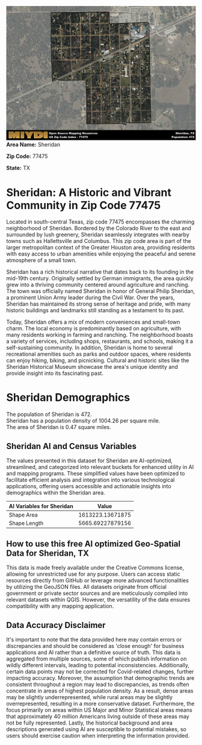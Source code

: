 ![Image Alt Text](../_images/77475.png)
**Area Name:** Sheridan

**Zip Code:** 77475

**State:** TX


# Sheridan: A Historic and Vibrant Community in Zip Code 77475

Located in south-central Texas, zip code 77475 encompasses the charming neighborhood of Sheridan. Bordered by the Colorado River to the east and surrounded by lush greenery, Sheridan seamlessly integrates with nearby towns such as Hallettsville and Columbus. This zip code area is part of the larger metropolitan context of the Greater Houston area, providing residents with easy access to urban amenities while enjoying the peaceful and serene atmosphere of a small town.

Sheridan has a rich historical narrative that dates back to its founding in the mid-19th century. Originally settled by German immigrants, the area quickly grew into a thriving community centered around agriculture and ranching. The town was officially named Sheridan in honor of General Philip Sheridan, a prominent Union Army leader during the Civil War. Over the years, Sheridan has maintained its strong sense of heritage and pride, with many historic buildings and landmarks still standing as a testament to its past.

Today, Sheridan offers a mix of modern conveniences and small-town charm. The local economy is predominantly based on agriculture, with many residents working in farming and ranching. The neighborhood boasts a variety of services, including shops, restaurants, and schools, making it a self-sustaining community. In addition, Sheridan is home to several recreational amenities such as parks and outdoor spaces, where residents can enjoy hiking, biking, and picnicking. Cultural and historic sites like the Sheridan Historical Museum showcase the area's unique identity and provide insight into its fascinating past.

# Sheridan Demographics

The population of Sheridan is 472.  
Sheridan has a population density of 1004.26 per square mile.  
The area of Sheridan is 0.47 square miles.  

## Sheridan AI and Census Variables

The values presented in this dataset for Sheridan are AI-optimized, streamlined, and categorized into relevant buckets for enhanced utility in AI and mapping programs. These simplified values have been optimized to facilitate efficient analysis and integration into various technological applications, offering users accessible and actionable insights into demographics within the Sheridan area.

| AI Variables for Sheridan | Value |
|-------------|-------|
| Shape Area | 1613223.13671875 |
| Shape Length | 5665.69227879156 |

## How to use this free AI optimized Geo-Spatial Data for Sheridan, TX

This data is made freely available under the Creative Commons license, allowing for unrestricted use for any purpose. Users can access static resources directly from GitHub or leverage more advanced functionalities by utilizing the GeoJSON files. All datasets originate from official government or private sector sources and are meticulously compiled into relevant datasets within QGIS. However, the versatility of the data ensures compatibility with any mapping application.

## Data Accuracy Disclaimer
It's important to note that the data provided here may contain errors or discrepancies and should be considered as 'close enough' for business applications and AI rather than a definitive source of truth. This data is aggregated from multiple sources, some of which publish information on wildly different intervals, leading to potential inconsistencies. Additionally, certain data points may not be corrected for Covid-related changes, further impacting accuracy. Moreover, the assumption that demographic trends are consistent throughout a region may lead to discrepancies, as trends often concentrate in areas of highest population density. As a result, dense areas may be slightly underrepresented, while rural areas may be slightly overrepresented, resulting in a more conservative dataset. Furthermore, the focus primarily on areas within US Major and Minor Statistical areas means that approximately 40 million Americans living outside of these areas may not be fully represented. Lastly, the historical background and area descriptions generated using AI are susceptible to potential mistakes, so users should exercise caution when interpreting the information provided.
